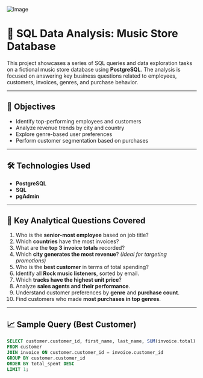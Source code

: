 ![Image](https://github.com/user-attachments/assets/3fa78bc7-a41f-4e8a-9412-cd61e1cff154)

# 🎵 SQL Data Analysis: Music Store Database

This project showcases a series of SQL queries and data exploration tasks on a fictional music store database using **PostgreSQL**. The analysis is focused on answering key business questions related to employees, customers, invoices, genres, and purchase behavior.

---

## 🧾 Objectives

- Identify top-performing employees and customers
- Analyze revenue trends by city and country
- Explore genre-based user preferences
- Perform customer segmentation based on purchases

---

## 🛠️ Technologies Used

- **PostgreSQL**
- **SQL**
- **pgAdmin** 

---

## 📌 Key Analytical Questions Covered

1. Who is the **senior-most employee** based on job title?
2. Which **countries** have the most invoices?
3. What are the **top 3 invoice totals** recorded?
4. Which **city generates the most revenue**? *(Ideal for targeting promotions)*
5. Who is the **best customer** in terms of total spending?
6. Identify all **Rock music listeners**, sorted by email.
7. Which **tracks have the highest unit price**?
8. Analyze **sales agents and their performance**.
9. Understand customer preferences by **genre** and **purchase count**.
10. Find customers who made **most purchases in top genres**.

---

## 📈 Sample Query (Best Customer)

```sql
SELECT customer.customer_id, first_name, last_name, SUM(invoice.total) AS total_spent
FROM customer
JOIN invoice ON customer.customer_id = invoice.customer_id
GROUP BY customer.customer_id
ORDER BY total_spent DESC
LIMIT 1;
